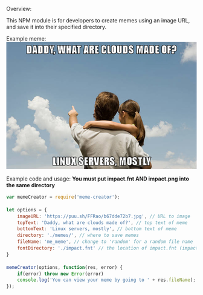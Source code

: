 Overview:

This NPM module is for developers to create memes using an image URL, and save it into their specified directory.

Example meme:
![Meme](/memes/my_meme.jpeg)

Example code and usage:
**You must put impact.fnt AND impact.png into the same directory**
```javascript
var memeCreator = require('meme-creator');

let options = {
    imageURL: 'https://puu.sh/FFRao/b67dde72b7.jpg', // URL to image
    topText: 'Daddy, what are clouds made of?', // top text of meme
    bottomText: 'Linux servers, mostly', // bottom text of meme
    directory: './memes/', // where to save memes
    fileName: 'me_meme', // change to 'random' for a random file name
    fontDirectory: './impact.fnt' // the location of impact.fnt (impact.png should be in the same place)
}

memeCreator(options, function(res, error) {
    if(error) throw new Error(error)
    console.log('You can view your meme by going to ' + res.fileName);
});
```